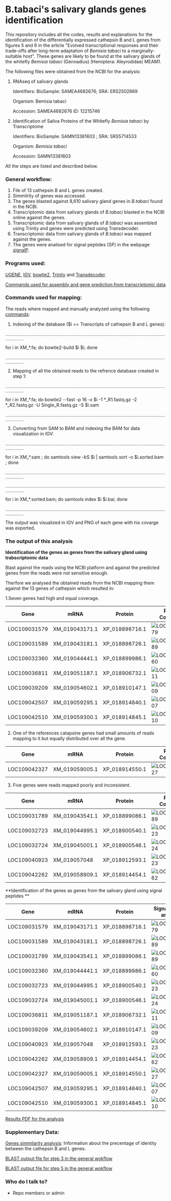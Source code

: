 # B.tabaci's salivary glands genes identification #


This repository includes all the codes, results  and explanations for the identification of the differentially expressed cathepsin B and L genes from figures 5 and 6 in the article "Evolved transcriptional responses and their trade-offs after long-term adaptation of *Bemisia tabaci* to a marginally-suitable host". These genes are likely to be found at the salivary glands of the whitefly *Bemisia tabaci* (Gennadius) (Hemiptera: Aleyrodidae) MEAM1.



The following files were obtained from the NCBI for the analysis:

1. RNAseq of salivary glands

   Identifiers:	BioSample: SAMEA4682676; SRA: ERS2502869
   
   Organism:	Bemisia tabaci 
   
   Accession: SAMEA4682676	ID: 12215746

2. Identification of Saliva Proteins of the Whitefly *Bemisia tabaci* by Transcriptome

   Identifiers:	BioSample: SAMN13381603 ; SRA: SRS5714533
   
   Organism:	*Bemisia tabaci*
   
   Accession: SAMN13381603


All the steps are listed and described below.

### General workflow: ###

1. File of 13 cathepsin B and L genes created.
2. Simmilrity of genes was accessed.
3. The genes blasted against 8,610 salivary gland genes in *B.tabaci* found in the NCBI.
4. Transcriptomic data from salivary glands of *B.tabaci* blasted in the NCBI online against the genes.
5. Transcriptomic data from salivary glands of *B.tabaci* was assembled using Trinity and genes were predicted using Transdecoder.
6. Transcriptomic data from salivary glands of *B.tabaci* was mapped against the genes.
7. The genes were analised for signal peptides (SP) in the webpage [signalP](https://services.healthtech.dtu.dk/service.php?SignalP-5.0).


### Programs used: ###


[UGENE](http://ugene.net/), [IGV](https://software.broadinstitute.org/software/igv/), [bowtie2](http://bowtie-bio.sourceforge.net/bowtie2/index.shtml), [Trinity](https://github.com/trinityrnaseq/trinityrnaseq/wiki) and [Transdecoder](https://github.com/TransDecoder/TransDecoder/wiki).

[Commands used for assembly and gene prediction from transcriptomic data](https://github.com/KseniaJuravel/B.tabaci_salivary_glands/blob/main/commands_file.sh)

### Commands used for mapping: ###

The reads where mapped and manually analyzed using the following [commands](https://github.com/KseniaJuravel/B.tabaci_salivary_glands/blob/main/commands_file.sh):

1. Indexing of the database ($i == Transcripts of cathepsin B and L genes):


`______________________________________________________________________________`



for i in XM_*.fa; do bowtie2-build $i $i; done

`______________________________________________________________________________`



2. Mapping of all the obtained reads to the refrence database created in step 1:


`______________________________________________________________________________`

for i in XM_*.fa; do bowtie2 --fast -p 16 -x $i  -1 *_R1.fastq.gz -2 *_R2.fastq.gz -U Single_R.fastq.gz -S $i.sam 

`______________________________________________________________________________`


3. Converting from SAM to BAM and indexing the BAM for data visualization in IGV: 


`______________________________________________________________________________`

for i in XM_*.sam ; do samtools view -bS $i | samtools sort -o $i.sorted.bam ; done

`______________________________________________________________________________`


`______________________________________________________________________________`

for i in XM_*.sorted.bam; do samtools index $i $i.bai; done

`______________________________________________________________________________`



The output was visualized in IGV and PNG of each gene with his covarge was exported.


 
### The output of this analysis ###


**Identification of the genes as genes from the salivary gland using trabscriptomic data**

Blast against the reads using the NCBI platform and against the predicted genes from the reads were not sensitive enough.

Therfore we analysed the obtained reads from the NCBI mapping them against the 13 genes of cathepsin which resulted in:

1.Seven genes had high and equal coverage. 

| Gene          | mRNA          | Protein        | Reads Coverage                        |
| ------------- | ------------- | ---------------| ------------------------------------- |
| LOC109031579  | XM_019043171.1| XP_018898716.1 | ![LOC109031579](https://github.com/KseniaJuravel/B.tabaci_salivary_glands/blob/main/Results/igv_XM_019043171.1.png)|
| LOC109031589  | XM_019043181.1| XP_018898726.1 | ![LOC109031589](https://github.com/KseniaJuravel/B.tabaci_salivary_glands/blob/main/Results/igv_XM_019043181.1.png)|
| LOC109032360  | XM_019044441.1| XP_018899986.1 | ![LOC109032360](https://github.com/KseniaJuravel/B.tabaci_salivary_glands/blob/main/Results/igv_XM_019044441.1.png)| 
| LOC109036811  | XM_019051187.1| XP_018906732.1 | ![LOC109036811](https://github.com/KseniaJuravel/B.tabaci_salivary_glands/blob/main/Results/igv_XM_019051187.1.png)| 
| LOC109039209  | XM_019054602.1| XP_018910147.1 | ![LOC109039209](https://github.com/KseniaJuravel/B.tabaci_salivary_glands/blob/main/Results/igv_XM_019054602.1.png)| 
| LOC109042507  | XM_019059295.1| XP_018914840.1 | ![LOC109042507](https://github.com/KseniaJuravel/B.tabaci_salivary_glands/blob/main/Results/igv_XM_019059295.1.png)| 
| LOC109042510  | XM_019059300.1| XP_018914845.1 | ![LOC109042510](https://github.com/KseniaJuravel/B.tabaci_salivary_glands/blob/main/Results/igv_XM_019059300.1.png)|


2. One of the references catapsine genes had small amounts of reads mapping to it but equally distributed over all the gene.


| Gene          | mRNA          | Protein       | Reads Coverage                        |
| ------------- | ------------- | ------------- | ------------------------------------- |
| LOC109042327  | XM_019059005.1| XP_018914550.1| ![LOC109042327](https://github.com/KseniaJuravel/B.tabaci_salivary_glands/blob/main/Results/igv_XM_019059005.1.png)|



3. Five genes were reads mapped poorly and inconsistent.


| Gene          | mRNA          | Protein       | Reads Coverage                        |
| ------------- | ------------- | ------------- | ------------------------------------- |
| LOC109031789  | XM_019043541.1| XP_018899086.1| ![LOC109031789](https://github.com/KseniaJuravel/B.tabaci_salivary_glands/blob/main/Results/igv_XM_019043541.1.png)| 
| LOC109032723  | XM_019044995.1| XP_018900540.1| ![LOC109032723](https://github.com/KseniaJuravel/B.tabaci_salivary_glands/blob/main/Results/igv_XM_019044995.1.png)| 
| LOC109032724  | XM_019045001.1| XP_018900546.1| ![LOC109032724](https://github.com/KseniaJuravel/B.tabaci_salivary_glands/blob/main/Results/igv_XM_019045001.1.png)| 
| LOC109040923  | XM_019057048  | XP_018912593.1| ![LOC109040923](https://github.com/KseniaJuravel/B.tabaci_salivary_glands/blob/main/Results/igv_XM_019057048.1.png) | 
| LOC109042262  | XM_019058909.1| XP_018914454.1| ![LOC109042262](https://github.com/KseniaJuravel/B.tabaci_salivary_glands/blob/main/Results/igv_XM_019058909.1.png) | 

 







**Identification of the genes as genes from the salivary gland using signal peptides **


| Gene          | mRNA          | Protein       | Signal peptide analysis    |
| ------------- | ------------- | ------------- | -------------------------- |
| LOC109031579  | XM_019043171.1| XP_018898716.1| ![LOC109031579](https://github.com/KseniaJuravel/B.tabaci_salivary_glands/blob/main/Results/XP_018898716.1_LOC109031579.PNG)|
| LOC109031589  | XM_019043181.1| XP_018898726.1| ![LOC109031589](https://github.com/KseniaJuravel/B.tabaci_salivary_glands/blob/main/Results/XP_018898726.1_LOC109031589.PNG)|
| LOC109031789  | XM_019043541.1| XP_018899086.1| ![LOC109031789](https://github.com/KseniaJuravel/B.tabaci_salivary_glands/blob/main/Results/XP_018899086.1_LOC109031789.PNG)| 
| LOC109032360  | XM_019044441.1| XP_018899986.1| ![LOC109032360](https://github.com/KseniaJuravel/B.tabaci_salivary_glands/blob/main/Results/XP_018899986.1_LOC109032360.PNG)|
| LOC109032723  | XM_019044995.1| XP_018900540.1| ![LOC109032723](https://github.com/KseniaJuravel/B.tabaci_salivary_glands/blob/main/Results/XP_018900540.1_LOC109032723.PNG)| 
| LOC109032724  | XM_019045001.1| XP_018900546.1| ![LOC109032724](https://github.com/KseniaJuravel/B.tabaci_salivary_glands/blob/main/Results/XP_018900546.1_LOC109032724.PNG)| 
| LOC109036811  | XM_019051187.1| XP_018906732.1| ![LOC109036811](https://github.com/KseniaJuravel/B.tabaci_salivary_glands/blob/main/Results/XP_018906732.1_LOC109036811.PNG)|
| LOC109039209  | XM_019054602.1| XP_018910147.1| ![LOC109039209](https://github.com/KseniaJuravel/B.tabaci_salivary_glands/blob/main/Results/XP_018910147.1_LOC109039209.PNG)|
| LOC109040923  | XM_019057048  | XP_018912593.1| ![LOC109040923](https://github.com/KseniaJuravel/B.tabaci_salivary_glands/blob/main/Results/XP_018912593.1_LOC109040923.PNG)| 
| LOC109042262  | XM_019058909.1| XP_018914454.1| ![LOC109042262](https://github.com/KseniaJuravel/B.tabaci_salivary_glands/blob/main/Results/XP_018914454.1_LOC109042262.PNG)| 
| LOC109042327  | XM_019059005.1| XP_018914550.1| ![LOC109042327](https://github.com/KseniaJuravel/B.tabaci_salivary_glands/blob/main/Results/XP_018914550.1_LOC109042327.PNG)| 
| LOC109042507  | XM_019059295.1| XP_018914840.1| ![LOC109042507](https://github.com/KseniaJuravel/B.tabaci_salivary_glands/blob/main/Results/XP_018914840.1_LOC109042507.PNG)|
| LOC109042510  | XM_019059300.1| XP_018914845.1| ![LOC109042510](https://github.com/KseniaJuravel/B.tabaci_salivary_glands/blob/main/Results/XP_018914845.1_LOC109042510.PNG)|


[Results PDF for the analysis](https://github.com/KseniaJuravel/B.tabaci_salivary_glands/blob/main/Results/SignalP%20-%205.0%20-%20Services%20-%20DTU%20Health%20Tech.pdf)


### Supplementary Data: ###

[Genes simmilarity analysis](https://github.com/KseniaJuravel/B.tabaci_salivary_glands/blob/main/Multiple_alignment_distance_matrix_cathepsin_genes.html): Information about the precentage of identity between the cathepsin B and L genes.

[BLAST output file for step 3 in the general wokflow](https://github.com/KseniaJuravel/B.tabaci_salivary_glands/blob/main/Results/B0N3MZAK114-Alignment-HitTable%20.csv)

[BLAST output file for step 5 in the general wokflow](LIMK)


### Who do I talk to? ###

* Repo members or admin


